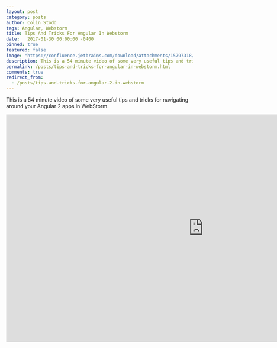 ```yaml
---
layout: post
category: posts
author: Colin Stodd
tags: Angular, Webstorm
title: Tips And Tricks For Angular In Webstorm
date:   2017-01-30 00:00:00 -0400
pinned: true
featured: false
image: "https://confluence.jetbrains.com/download/attachments/15797318/WI?version=2&amp;modificationDate=1449749629000&amp;api=v2"
description: This is a 54 minute video of some very useful tips and tricks for navigating around your Angular 2 apps in WebStorm.
permalink: /posts/tips-and-tricks-for-angular-in-webstorm.html
comments: true
redirect_from:
  - /posts/tips-and-tricks-for-angular-2-in-webstorm
---
```


This is a 54 minute video of some very useful tips and tricks for navigating around your Angular 2 apps in WebStorm.

<iframe width="1066" height="616" src="https://www.youtube.com/embed/U-GQ8Nz8agY" frameborder="0" allow="accelerometer; autoplay; encrypted-media; gyroscope; picture-in-picture" allowfullscreen class="image fit"></iframe>